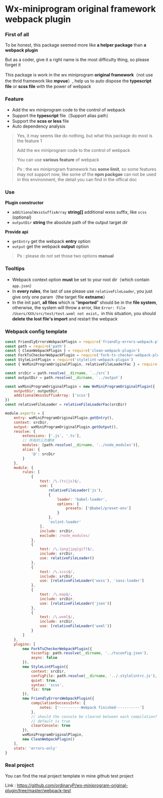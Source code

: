 # Wx-miniprogram original framework webpack plugin

### First of all

To be honest, this package seemed more like **a helper package** than **a webpack plugin**

But as a coder, give it a right name is the most difficulty thing, so please forget it

This package is work in the wx miniprogram **original framework**（not use the thrid framework like **mpvue**）, help us to auto dispose the **typescript file** or **scss file** with the power of webpack



### Feature

- Add the wx miniprogram code to the control of webpack
- Support the **typescript** file（Support alias path）
- Support the **scss or less** file
- Auto dependency analysis

> Yes, it may seems like do nothing, but what this package do most is the feature 1
>
> Add the wx miniprogram code to the control of webpack
>
> You can use **various feature** of webpack

> Ps : the wx miniprogram framework has **some limit**, so some features may not support now, like some of the **npm packgae** can not be used in this environment, the detail you can find in the offical doc



### Use

**Plugin constructor**

- `additionalWxssSuffixArray`  **string[]** additional wxss suffix, like `scss` (optional)
- `outputDir` **string** the absolute path of the output target dir



**Provide api**

- `getEntry` get the webpack **entry** option
- `output` get the webpack **output** option 

> Ps : please do not set those two options **manual**



### Tooltips

- Webpack context option **must** be set to your root dir（which contain `app.json`）
- In **every rules**, the last of use please use `relativeFileLoader`, you just give only one param（the target file **extname**）
- In the init part, **all files** which is "**imported**" should be in the **file system**, otherwise, the system will throw a error, like `Error: File /Users/XXX/src/test/test.wxml not exist`，in this situation, you should **delete the lost file's import** and restart the webpack



### Webpack config template

```js
const FriendlyErrorsWebpackPlugin = require('friendly-errors-webpack-plugin')
const path = require('path')
const { CleanWebpackPlugin } = require('clean-webpack-plugin')
const ForkTsCheckerWebpackPlugin = require('fork-ts-checker-webpack-plugin')
const StyleLintPlugin = require('stylelint-webpack-plugin')
const { WxMiniProgramOriginalPlugin, relativeFileLoaderFac } = require('wx-miniprogram-original-webpack-plugin')

const srcDir = path.resolve(__dirname, `../src`)
const outputDir = path.resolve(__dirname, `../output`)

const wxMiniProgramOriginalPlugin = new WxMiniProgramOriginalPlugin({
    outputDir: outputDir,
    additionalWxssSuffixArray: ['scss']
})
const relativeFileLoader = relativeFileLoaderFac(srcDir)

module.exports = {
    entry: wxMiniProgramOriginalPlugin.getEntry(),
    context: srcDir,
    output: wxMiniProgramOriginalPlugin.getOutput(),
    resolve: {
        extensions: ['.js', '.ts'],
        // 所有的三方模块
        modules: [path.resolve(__dirname, '../node_modules')],
        alias: {
            '@': srcDir
        }
    },
    module: {
        rules: [
            {
                test: /\.(ts|js)$/,
                use: [
                    relativeFileLoader('js'),
                    {
                        loader: 'babel-loader',
                        options: {
                            presets: ['@babel/preset-env']
                        }
                    },
                    'eslint-loader'
                ],
                include: srcDir,
                exclude: /node_modules/
            },
            {
                test: /\.(png|jpg|gif)$/,
                include: srcDir,
                use: relativeFileLoader()
            },
            {
                test: /\.scss$/,
                include: srcDir,
                use: [relativeFileLoader('wxss'), 'sass-loader']
            },
            {
                test: /\.map$/,
                include: srcDir,
                use: [relativeFileLoader('json')]
            },
            {
                test: /\.wxml$/,
                include: srcDir,
                use: [relativeFileLoader('wxml')]
            }
        ]
    },
    plugins: [
        new ForkTsCheckerWebpackPlugin({
            tsconfig: path.resolve(__dirname, '../tsconfig.json'),
            async: false
        }),
        new StyleLintPlugin({
            context: srcDir,
            configFile: path.resolve(__dirname, '../.stylelintrc.js'),
            quiet: true,
            syntax: 'scss',
            fix: true
        }),
        new FriendlyErrorsWebpackPlugin({
            compilationSuccessInfo: {
                notes: ['----------Webpack finished-----------']
            },
            // should the console be cleared between each compilation?
            // default is true
            clearConsole: true
        }),
        wxMiniProgramOriginalPlugin,
        new CleanWebpackPlugin()
    ],
    stats: 'errors-only'
}

```



### Real project

You can find the real project template in mine github test project

Link : https://github.com/ordinaryP/wx-miniprogram-original-plugin/tree/master/webpack-test

